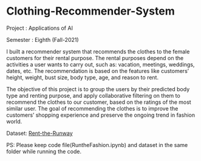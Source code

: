 # Clothing-Recommender-System

Project   : Applications of AI

Semester  : Eighth (Fall-2021)


I built a recommender system that recommends the clothes to the female customers for their rental purpose. The rental purposes depend on the activities a user wants to carry out, such as: vacation, meetings, weddings, dates, etc. The recommendation is based on the features like customers’ height, weight, bust size, body type, age, and reason to rent. 

The objective of this project is to group the users by their predicted body type and renting purpose, and apply collaborative filtering on them to recommend the clothes to our customer, based on the ratings of the most similar user. The goal of recommending the clothes is to improve the customers’ shopping experience and preserve the ongoing trend in fashion world.

Dataset: [Rent-the-Runway](http://deepx.ucsd.edu/public/jmcauley/renttherunway/renttherunway_final_data.json.gz)

PS: Please keep code file(RuntheFashion.ipynb) and dataset in the same folder while running the code.
